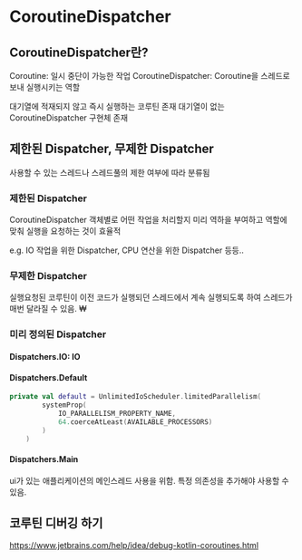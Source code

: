 # CoroutineDispatcher

## CoroutineDispatcher란?

Coroutine: 일시 중단이 가능한 작업
CoroutineDispatcher: Coroutine을 스레드로 보내 실행시키는 역할

대기열에 적재되지 않고 즉시 실행하는 코루틴 존재
대기열이 없는 CoroutineDispatcher 구현체 존재


## 제한된 Dispatcher, 무제한 Dispatcher

사용할 수 있는 스레드나 스레드풀의 제한 여부에 따라 분류됨

### 제한된 Dispatcher

CoroutineDispatcher 객체별로 어떤 작업을 처리할지 미리 역하을 부여하고 역할에 맞춰 실행을 요청하는 것이 효율적

e.g. IO 작업을 위한 Dispatcher, CPU 연산을 위한 Dispatcher 등등..

### 무제한 Dispatcher

실행요청된 코루틴이 이전 코드가 실행되던 스레드에서 계속 실행되도록 하여 스레드가 매번 달라질 수 있음.
₩

### 미리 정의된 Dispatcher

#### Dispatchers.IO: IO



#### Dispatchers.Default

```kotlin
private val default = UnlimitedIoScheduler.limitedParallelism(
        systemProp(
            IO_PARALLELISM_PROPERTY_NAME,
            64.coerceAtLeast(AVAILABLE_PROCESSORS)
        )
    )
```

#### Dispatchers.Main

ui가 있는 애플리케이션의 메인스레드 사용을 위함. 특정 의존성을 추가해야 사용할 수 있음. 


## 코루틴 디버깅 하기

https://www.jetbrains.com/help/idea/debug-kotlin-coroutines.html
